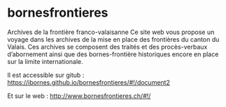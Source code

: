 # bornesfrontieres
Archives de la frontière franco-valaisanne
Ce site web vous propose un voyage dans les archives de la mise en place des frontières du
canton du Valais. Ces archives se composent des traités et des procès-verbaux d’abornement
ainsi que des bornes-frontière historiques encore en place sur la limite internationale. 

Il est accessible sur gitub :
https://ibornes.github.io/bornesfrontieres/#!/document2

Et sur le web :
http://www.bornesfrontieres.ch/#!/


